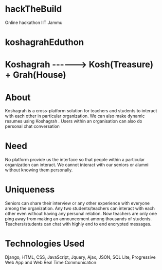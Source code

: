 # hackTheBuild
Online hackathon IIT Jammu

# koshagrahEduthon

# Koshagrah  ------>  Kosh(Treasure) +  Grah(House)


# About
Koshagrah is a cross-platform solution for teachers and students to interact with each other in particular organization. 
We can also make dynamic resumes using Koshagrah .
Users within an organisation can also do personal chat conversation

# Need
No platform provide us the interface so that  people within a particular organization can interact.
We cannot interact with our seniors or alumni without knowing them personally.

# Uniqueness
Seniors can share their interview or any other experience with everyone among the organization.
Any two students/teachers can interact with each other even without having any personal relation.
Now teachers are only one ping away from making an announcement among thousands of students.
Teachers/students can chat with highly end to end encrypted messages.

# Technologies Used
Django,
HTML,
CSS,
JavaScript,
Jquery,
Ajax,
JSON,
SQL Lite,
Progressive Web App and
Web Real Time Communication





